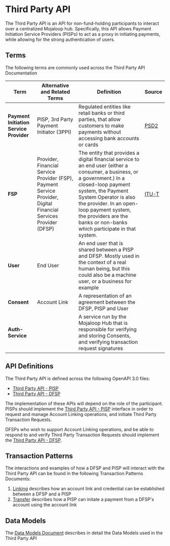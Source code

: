 # Third Party API

The Third Party API is an API for non-fund-holding participants to interact over a centralized Mojaloop hub.
Specifically, this API allows Payment Initiation Service Providers (PISPs) to act as a proxy in initiating
payments, while allowing for the strong authentication of users.

## Terms

The following terms are commonly used across the Third Party API Documentation

| **Term** | **Alternative and Related Terms** | **Definition** | **Source** |
| --- | --- | --- | --- |
| **Payment Initiation Service Provider** | PISP, 3rd Party Payment Initiator (3PPI) | Regulated entities like retail banks or third parties, that allow customers to make payments without accessing bank accounts or cards | [PSD2](https://eur-lex.europa.eu/legal-content/EN/TXT/?uri=CELEX%3A32015L2366&qid=1633311418487) |
| **FSP** | Provider, Financial Service Provider (FSP), Payment Service Provider, Digital Financial Services Provider (DFSP) | The entity that provides a digital financial service to an end user (either a consumer, a business, or a government.) In a closed-loop payment system, the Payment System Operator is also the provider. In an open-loop payment system, the providers are the banks or non-banks which participate in that system. | [ITU-T](https://www.itu.int/dms_pub/itu-t/opb/tut/T-TUT-ECOPO-2018-PDF-E.pdf) |
| **User**                                | End User                                 | An end user that is shared between a PISP and DFSP. Mostly used in the context of a real human being, but this could also be a machine user, or a business for example |
| **Consent**                             | Account Link                             | A representation of an agreement between the DFSP, PISP and User | |
| **Auth-Service**                        |                                          | A service run by the Mojaloop Hub that is responsible for verifying and storing Consents, and verifying transaction request signatures | |

## API Definitions

The Third Party API is defined across the following OpenAPI 3.0 files:

- [Third Party API - PISP](./thirdparty-pisp-v1.0.yaml)
- [Third Party API - DFSP](./thirdparty-dfsp-v1.0.yaml)

The implementation of these APIs will depend on the role of the participant. PISPs should implement the [Third Party API - PISP](./thirdparty-pisp-v1.0.yaml)
interface in order to request and manage Account Linking operations, and initiate Third Party Transaction Requests.

DFSPs who wish to support Account Linking operations, and be able to respond to and verify Third Party Transaction Requests should
implement the [Third Party API - DFSP](./thirdparty-dfsp-v1.0.yaml).

## Transaction Patterns

The interactions and examples of how a DFSP and PISP will interact with the Third Party API can be found in the following Transaction Patterns Documents:

1. [Linking](./transaction-patterns-linking.md) describes how an account link and credential can be established between a DFSP and a PISP
2. [Transfer](./transaction-patterns-transfer.md) describes how a PISP can initate a payment from a DFSP's account using the account link

## Data Models

The [Data Models Document](./data-models.md) describes in detail the Data Models used in the Third Party API
